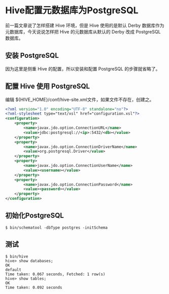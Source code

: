 # Hive配置元数据库为PostgreSQL

前一篇文章说了怎样搭建 Hive 环境，但是 Hive 使用的是默认 Derby 数据库作为元数据库，今天说说怎样把 Hive 的元数据库从默认的 Derby 改成 PostgreSQL 数据库。

## 安装 PostgreSQL

因为这里是侧重 Hive 的配置，所以安装和配置 PostgreSQL 的步骤就省略了。

## 配置 Hive 使用 PostgreSQL

编辑 ${HIVE_HOME}/conf/hive-site.xml文件，如果文件不存在，创建之。

``` xml
<?xml version="1.0" encoding="UTF-8" standalone="no"?>
<?xml-stylesheet type="text/xsl" href="configuration.xsl"?>
<configuration>
	<property>
		<name>javax.jdo.option.ConnectionURL</name>
		<value>jdbc:postgresql://<ip>:5432/<db></value>
	</property>
	<property>
		<name>javax.jdo.option.ConnectionDriverName</name>
		<value>org.postgresql.Driver</value>
	</property>
	<property>
		<name>javax.jdo.option.ConnectionUserName</name>
		<value><username></value>
	</property>
	<property>
		<name>javax.jdo.option.ConnectionPassword</name>
		<value><password></value>
	</property>
</configuration>
```

## 初始化PostgreSQL

``` shell
$ bin/schematool -dbType postgres -initSchema
```

## 测试

``` shell
$ bin/hive
hive> show databases;
OK
default
Time taken: 0.067 seconds, Fetched: 1 row(s)
hive> show tables;
OK
Time taken: 0.092 seconds
```
